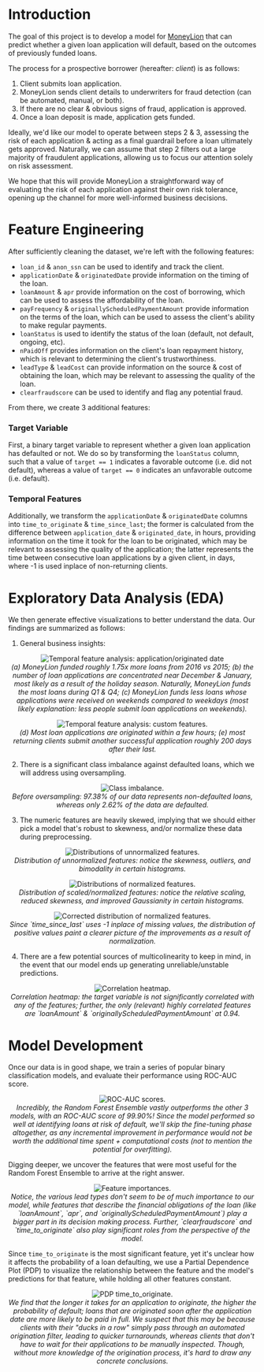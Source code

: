# Introduction

The goal of this project is to develop a model for [MoneyLion](https://www.moneylion.com/) that can predict whether a given loan application will default, based on the outcomes of previously funded loans. 

The process for a prospective borrower (hereafter: _client_) is as follows:
1. Client submits loan application.
2. MoneyLion sends client details to underwriters for fraud detection (can be automated, manual, or both).
3. If there are no clear & obvious signs of fraud, application is approved.
4. Once a loan deposit is made, application gets funded.

Ideally, we'd like our model to operate between steps 2 & 3, assessing the risk of each application & acting as a final guardrail before a loan ultimately gets approved. Naturally, we can assume that step 2 filters out a large majority of fraudulent applications, allowing us to focus our attention solely on risk assessment. 

We hope that this will provide MoneyLion a straightforward way of evaluating the risk of each application against their own risk tolerance, opening up the channel for more well-informed business decisions. 

# Feature Engineering

After sufficiently cleaning the dataset, we're left with the following features:

- `loan_id` & `anon_ssn` can be used to identify and track the client.
- `applicationDate` & `originatedDate` provide information on the timing of the loan.
- `loanAmount` & `apr` provide information on the cost of borrowing, which can be used to assess the affordability of the loan.
- `payFrequency` & `originallyScheduledPaymentAmount` provide information on the terms of the loan, which can be used to assess the client's ability to make regular payments.
- `loanStatus` is used to identify the status of the loan (default, not default, ongoing, etc).
- `nPaidOff` provides information on the client's loan repayment history, which is relevant to determining the client's trustworthiness. 
- `leadType` & `leadCost` can provide information on the source & cost of obtaining the loan, which may be relevant to assessing the quality of the loan.
- `clearfraudscore` can be used to identify and flag any potential fraud. 

From there, we create 3 additional features:

### Target Variable

First, a binary target variable to represent whether a given loan application has defaulted or not. We do so by transforming the `loanStatus` column, such that a value of `target == 1` indicates a favorable outcome (i.e. did not default), whereas a value of `target == 0` indicates an unfavorable outcome (i.e. default).

### Temporal Features

Additionally, we transform the `applicationDate` & `originatedDate` columns into `time_to_originate` & `time_since_last`; the former is calculated from the difference between `application_date` & `originated_date`, in hours, providing information on the time it took for the loan to be originated, which may be relevant to assessing the quality of the application; the latter represents the time between consecutive loan applications by a given client, in days, where -1 is used inplace of non-returning clients.

# Exploratory Data Analysis (EDA)

We then generate effective visualizations to better understand the data. Our findings are summarized as follows:

1. General business insights: 

<p align="center">
  <img src="application_trends.png" alt="Temporal feature analysis: application/originated date">
  <br>
  <em>(a) MoneyLion funded roughly 1.75x more loans from 2016 vs 2015; (b) the number of loan applications are concentrated near December & January, most likely as a result of the holiday season. Naturally, MoneyLion funds the most loans during Q1 & Q4; (c) MoneyLion funds less loans whose applications were received on weekends compared to weekdays (most likely explanation: less people submit loan applications on weekends).</em>
</p>

<p align="center">
  <img src="turnover_rates.png" alt="Temporal feature analysis: custom features.">
  <br>
  <em>(d) Most loan applications are originated within a few hours; (e) most returning clients submit another successful application roughly 200 days after their last.</em>
</p>

2. There is a significant class imbalance against defaulted loans, which we will address using oversampling.

<p align="center">
  <img src="class_imbalance.png" alt="Class imbalance.">
  <br>
  <em>Before oversampling: 97.38% of our data represents non-defaulted loans, whereas only 2.62% of the data are defaulted.</em>
</p>

3. The numeric features are heavily skewed, implying that we should either pick a model that's robust to skewness, and/or normalize these data during preprocessing.

<p align="center">
  <img src="unnormalized_feature_distributions.png" alt="Distributions of unnormalized features.">
  <br>
  <em>Distribution of unnormalized features: notice the skewness, outliers, and bimodality in certain histograms.</em>
</p>

<p align="center">
  <img src="normalized_feature_distributions.png" alt="Distributions of normalized features.">
  <br>
  <em>Distribution of scaled/normalized features: notice the relative scaling, reduced skewness, and improved Gaussianity in certain histograms.</em>
</p>

<p align="center">
  <img src="normalized_feature_distributions_correction.png" alt="Corrected distribution of normalized features.">
  <br>
  <em>Since `time_since_last` uses -1 inplace of missing values, the distribution of positive values paint a clearer picture of the improvements as a result of normalization.</em>
</p>

4. There are a few potential sources of multicolinearity to keep in mind, in the event that our model ends up generating unreliable/unstable predictions.

<p align="center">
  <img src="correlation_heatmap.png" alt="Correlation heatmap.">
  <br>
  <em>Correlation heatmap: the target variable is not significantly correlated with any of the features; further, the only (relevant) highly correlated features are `loanAmount` & `originallyScheduledPaymentAmount` at 0.94.</em>
</p>

# Model Development

Once our data is in good shape, we train a series of popular binary classification models, and evaluate their performance using ROC-AUC score.

<p align="center">
  <img src="roc_auc.png" alt="ROC-AUC scores.">
  <br>
  <em>Incredibly, the Random Forest Ensemble vastly outperforms the other 3 models, with an ROC-AUC score of 99.90%! Since the model performed so well at identifying loans at risk of default, we'll skip the fine-tuning phase altogether, as any incremental improvement in performance would not be worth the additional time spent + computational costs (not to mention the potential for overfitting).</em>
</p>

Digging deeper, we uncover the features that were most useful for the Random Forest Ensemble to arrive at the right answer. 

<p align="center">
  <img src="feature_importances.png" alt="Feature importances.">
  <br>
  <em>Notice, the various lead types don't seem to be of much importance to our model, while features that describe the financial obligations of the loan (like `loanAmount`, `apr`, and `originallyScheduledPaymentAmount`) play a bigger part in its decision making process. Further, `clearfraudscore` and `time_to_originate` also play significant roles from the perspective of the model.</em>
</p>

Since `time_to_originate` is the most significant feature, yet it's unclear how it affects the probability of a loan defaulting, we use a Partial Dependence Plot (PDP) to visualize the relationship between the feature and the model's predictions for that feature, while holding all other features constant.

<p align="center">
  <img src="pdp_time_to_originate.png" alt="PDP time_to_originate.">
  <br>
  <em>We find that the longer it takes for an application to originate, the higher the probability of default; loans that are originated soon after the application date are more likely to be paid in full. We suspect that this may be because clients with their "ducks in a row" simply pass through an automated origination filter, leading to quicker turnarounds, whereas clients that don't have to wait for their applications to be manually inspected. Though, without more knowledge of the origination process, it's hard to draw any concrete conclusions. </em>
</p>
